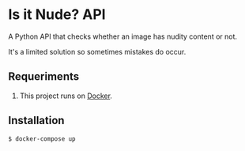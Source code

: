# Is it Nude? API

A Python API that checks whether an image has nudity content or not.

It's a limited solution so sometimes mistakes do occur.

## Requeriments

1. This project runs on [Docker](https://docs.docker.com/).

## Installation

    $ docker-compose up
